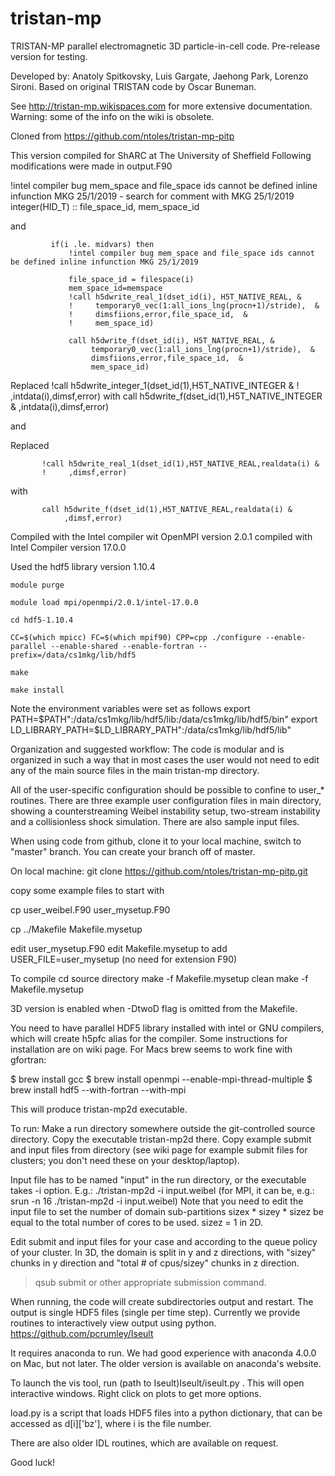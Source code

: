 # tristan-mp

TRISTAN-MP parallel electromagnetic 3D particle-in-cell code.
Pre-release version for testing. 

Developed by: Anatoly Spitkovsky, Luis Gargate, Jaehong Park, Lorenzo Sironi. 
Based on original TRISTAN code by Oscar Buneman. 

See http://tristan-mp.wikispaces.com for more extensive documentation. 
Warning: some of the info on the wiki is obsolete. 




Cloned from
https://github.com/ntoles/tristan-mp-pitp

This version compiled for ShARC at The University of Sheffield
Following modifications were made in output.F90

 !intel compiler bug mem_space and file_space ids cannot be defined inline infunction MKG 25/1/2019 - search for comment with MKG 25/1/2019
  integer(HID_T) :: file_space_id, mem_space_id

and



             if(i .le. midvars) then
                 !intel compiler bug mem_space and file_space ids cannot be defined inline infunction MKG 25/1/2019

                 file_space_id = filespace(i)
                 mem_space_id=memspace
                 !call h5dwrite_real_1(dset_id(i), H5T_NATIVE_REAL, &
                 !     temporary0_vec(1:all_ions_lng(procn+1)/stride),  &
                 !     dimsfiions,error,file_space_id,  &
                 !     mem_space_id)

                 call h5dwrite_f(dset_id(i), H5T_NATIVE_REAL, &
                      temporary0_vec(1:all_ions_lng(procn+1)/stride),  &
                      dimsfiions,error,file_space_id,  &
                      mem_space_id)


Replaced
           !call h5dwrite_integer_1(dset_id(1),H5T_NATIVE_INTEGER &
           !     ,intdata(i),dimsf,error)
with
	    call h5dwrite_f(dset_id(1),H5T_NATIVE_INTEGER &
                ,intdata(i),dimsf,error)


and


Replaced

           !call h5dwrite_real_1(dset_id(1),H5T_NATIVE_REAL,realdata(i) &
           !     ,dimsf,error)

with

           call h5dwrite_f(dset_id(1),H5T_NATIVE_REAL,realdata(i) &
                ,dimsf,error)

Compiled with the Intel compiler wit OpenMPI version 2.0.1 compiled with Intel Compiler version 17.0.0

Used the hdf5 library version 1.10.4



`module purge`


`module load mpi/openmpi/2.0.1/intel-17.0.0`


`cd hdf5-1.10.4`


`CC=$(which mpicc) FC=$(which mpif90) CPP=cpp ./configure --enable-parallel --enable-shared --enable-fortran --prefix=/data/cs1mkg/lib/hdf5`


`make`


`make install`



Note the environment variables were set as follows 
export PATH=$PATH":/data/cs1mkg/lib/hdf5/lib:/data/cs1mkg/lib/hdf5/bin"
export LD_LIBRARY_PATH=$LD_LIBRARY_PATH":/data/cs1mkg/lib/hdf5/lib"




Organization and suggested workflow: 
The code is modular and is organized in such a way that in most cases 
the user would not need to edit any of the main source files in the main 
tristan-mp directory. 

All of the user-specific configuration should be possible to confine
to user_* routines. There are three example user configuration files 
in main directory, showing a counterstreaming Weibel instability
setup, two-stream instability and a collisionless shock simulation. 
There are also sample input files.

When using code from github, clone it to your local machine, 
switch to "master" branch. You can create your branch off of master.

On local machine:
git clone https://github.com/ntoles/tristan-mp-pitp.git

copy some example files to start with

cp user_weibel.F90 user_mysetup.F90

cp ../Makefile Makefile.mysetup

edit user_mysetup.F90
edit Makefile.mysetup to add USER_FILE=user_mysetup 
(no need for extension F90)

To compile
cd source directory 
make -f Makefile.mysetup clean
make -f Makefile.mysetup

3D version is enabled when -DtwoD flag is omitted from the Makefile. 
 
You need to have parallel HDF5 library installed with intel or GNU compilers, 
which will create h5pfc alias for the compiler. Some instructions for 
installation are on wiki page. For Macs brew seems to work fine with gfortran:

$ brew install gcc
$ brew install openmpi --enable-mpi-thread-multiple
$ brew install hdf5 --with-fortran --with-mpi

This will produce tristan-mp2d executable. 

To run:
Make a run directory somewhere outside the git-controlled source directory. 
Copy the executable tristan-mp2d there. 
Copy example submit and input files from directory 
(see wiki page for example submit
files for clusters; you don't need these on your desktop/laptop).
 
Input file has to be named "input" in the run directory, or the executable takes -i option. 
E.g.: 
./tristan-mp2d -i input.weibel
(for MPI, it can be, e.g.: srun -n 16 ./tristan-mp2d -i input.weibel)
Note that you need to edit the input file to set the number of domain sub-partitions
 sizex * sizey * sizez be equal to the total number of cores to be used. sizez = 1 in 2D. 

Edit submit and input files for your case and according to the queue policy of your cluster. 
In 3D, the domain is split in y and z directions, 
with "sizey" chunks in y direction and "total # of cpus/sizey" chunks in z direction. 

>qsub submit 
or other appropriate submission command. 

When running, the code will create subdirectories output and restart.
The output is single HDF5 files (single per time step). 
Currently we provide routines to interactively view output using python.
https://github.com/pcrumley/Iseult

It requires anaconda to run. We had good experience with anaconda 4.0.0 
on Mac, but not later. The older version is available on anaconda's website. 

To launch the vis tool, run (path to Iseult)Iseult/iseult.py .
This will open interactive windows. Right click on plots to get more options. 

load.py is a script that loads HDF5 files into a python dictionary, 
that can be accessed as d[i]['bz'], where i is the file number. 

There are also older IDL routines, which are available on request. 

Good luck! 

